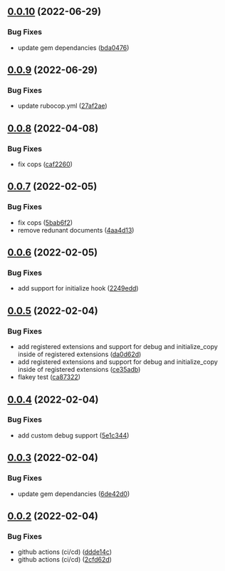 ## [0.0.10](https://github.com/klueless-io/k_config/compare/v0.0.9...v0.0.10) (2022-06-29)


### Bug Fixes

* update gem dependancies ([bda0476](https://github.com/klueless-io/k_config/commit/bda0476cc99018e123e38f4890eaa34a7d40d32f))

## [0.0.9](https://github.com/klueless-io/k_config/compare/v0.0.8...v0.0.9) (2022-06-29)


### Bug Fixes

* update rubocop.yml ([27af2ae](https://github.com/klueless-io/k_config/commit/27af2aedfdf929270e05c31450edfef901e380ec))

## [0.0.8](https://github.com/klueless-io/k_config/compare/v0.0.7...v0.0.8) (2022-04-08)


### Bug Fixes

* fix cops ([caf2260](https://github.com/klueless-io/k_config/commit/caf226083710d741a5f2269cc35eec4aa5c7c6e6))

## [0.0.7](https://github.com/klueless-io/k_config/compare/v0.0.6...v0.0.7) (2022-02-05)


### Bug Fixes

* fix cops ([5bab6f2](https://github.com/klueless-io/k_config/commit/5bab6f2fbebf565e2acba566f237c1d9969a82ec))
* remove redunant documents ([4aa4d13](https://github.com/klueless-io/k_config/commit/4aa4d13f8453ffdd184bdecb56313c3bf49e65ac))

## [0.0.6](https://github.com/klueless-io/k_config/compare/v0.0.5...v0.0.6) (2022-02-05)


### Bug Fixes

* add support for initialize hook ([2249edd](https://github.com/klueless-io/k_config/commit/2249edd72cfc8054b8fc18391bca907446d066db))

## [0.0.5](https://github.com/klueless-io/k_config/compare/v0.0.4...v0.0.5) (2022-02-04)


### Bug Fixes

* add registered extensions and support for debug and initialize_copy inside of registered extensions ([da0d62d](https://github.com/klueless-io/k_config/commit/da0d62dcd6b4d1c4f556e2bccf6bde56a06baf8c))
* add registered extensions and support for debug and initialize_copy inside of registered extensions ([ce35adb](https://github.com/klueless-io/k_config/commit/ce35adb700c16e189da7a70d9aa206a91f629f99))
* flakey test ([ca87322](https://github.com/klueless-io/k_config/commit/ca873225580d406c0a2dc8709f04a9dd223b5c23))

## [0.0.4](https://github.com/klueless-io/k_config/compare/v0.0.3...v0.0.4) (2022-02-04)


### Bug Fixes

* add custom debug support ([5e1c344](https://github.com/klueless-io/k_config/commit/5e1c34444a23b7e3e9d50106524ed055e50d2d9b))

## [0.0.3](https://github.com/klueless-io/k_config/compare/v0.0.2...v0.0.3) (2022-02-04)


### Bug Fixes

* update gem dependancies ([6de42d0](https://github.com/klueless-io/k_config/commit/6de42d0d94b447a4a246a8889b4e5c88af3427f2))

## [0.0.2](https://github.com/klueless-io/k_config/compare/v0.0.1...v0.0.2) (2022-02-04)


### Bug Fixes

* github actions (ci/cd) ([ddde14c](https://github.com/klueless-io/k_config/commit/ddde14c614eaf904cc15dc4dc5e2131e1c6ce620))
* github actions (ci/cd) ([2cfd62d](https://github.com/klueless-io/k_config/commit/2cfd62d6c4031008107366efc1fd88c78136fbc4))
